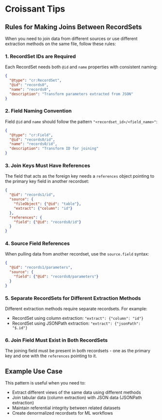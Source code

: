 # Croissant Tips

## Rules for Making Joins Between RecordSets

When you need to join data from different sources or use different extraction methods on the same file, follow these rules:

### 1. RecordSet IDs are Required
Each RecordSet needs both `@id` and `name` properties with consistent naming:
```json
{
  "@type": "cr:RecordSet",
  "@id": "records0",
  "name": "records0",
  "description": "Transform parameters extracted from JSON"
}
```

### 2. Field Naming Convention
Field `@id` and `name` should follow the pattern `"<recordset_id>/<field_name>"`:
```json
{
  "@type": "cr:Field",
  "@id": "records0/id",
  "name": "records0/id",
  "description": "Transform ID for joining"
}
```

### 3. Join Keys Must Have References
The field that acts as the foreign key needs a `references` object pointing to the primary key field in another recordset:
```json
{
  "@id": "records1/id",
  "source": {
    "fileObject": {"@id": "table"},
    "extract": {"column": "id"}
  },
  "references": {
    "field": {"@id": "records0/id"}
  }
}
```

### 4. Source Field References
When pulling data from another recordset, use the `source.field` syntax:
```json
{
  "@id": "records1/parameters",
  "source": {
    "field": {"@id": "records0/parameters"}
  }
}
```

### 5. Separate RecordSets for Different Extraction Methods
Different extraction methods require separate recordsets. For example:
- RecordSet using column extraction: `"extract": {"column": "id"}`
- RecordSet using JSONPath extraction: `"extract": {"jsonPath": "$.id"}`

### 6. Join Field Must Exist in Both RecordSets
The joining field must be present in both recordsets - one as the primary key and one with the `references` pointing to it.

## Example Use Case
This pattern is useful when you need to:
- Extract different views of the same data using different methods
- Join tabular data (column extraction) with JSON data (JSONPath extraction)
- Maintain referential integrity between related datasets
- Create denormalized recordsets for ML workflows